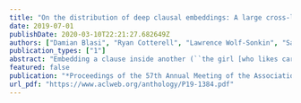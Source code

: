 ```yaml
---
title: "On the distribution of deep clausal embeddings: A large cross-linguistic study"
date: 2019-07-01
publishDate: 2020-03-10T22:21:27.682649Z
authors: ["Damian Blasi", "Ryan Cotterell", "Lawrence Wolf-Sonkin", "Sabine Stoll", "Balthasar Bickel", "Marco Baroni"]
publication_types: ["1"]
abstract: "Embedding a clause inside another (``the girl [who likes cars [that run fast]] has arrived″) is a fundamental resource that has been argued to be a key driver of linguistic expressiveness. As such, it plays a central role in fundamental debates on what makes human language unique, and how they might have evolved. Empirical evidence on the prevalence and the limits of embeddings has however been based on either laboratory setups or corpus data of relatively limited size. We introduce here a collection of large, dependency-parsed written corpora in 17 languages, that allow us, for the first time, to capture clausal embedding through dependency graphs and assess their distribution. Our results indicate that there is no evidence for hard constraints on embedding depth: the tail of depth distributions is heavy. Moreover, although deeply embedded clauses tend to be shorter, suggesting processing load issues, complex sentences with many embeddings do not display a bias towards less deep embeddings. Taken together, the results suggest that deep embeddings are not disfavoured in written language. More generally, our study illustrates how resources and methods from latest-generation big-data NLP can provide new perspectives on fundamental questions in theoretical linguistics."
featured: false
publication: "*Proceedings of the 57th Annual Meeting of the Association for Computational Linguistics*"
url_pdf: "https://www.aclweb.org/anthology/P19-1384.pdf"
---
```


